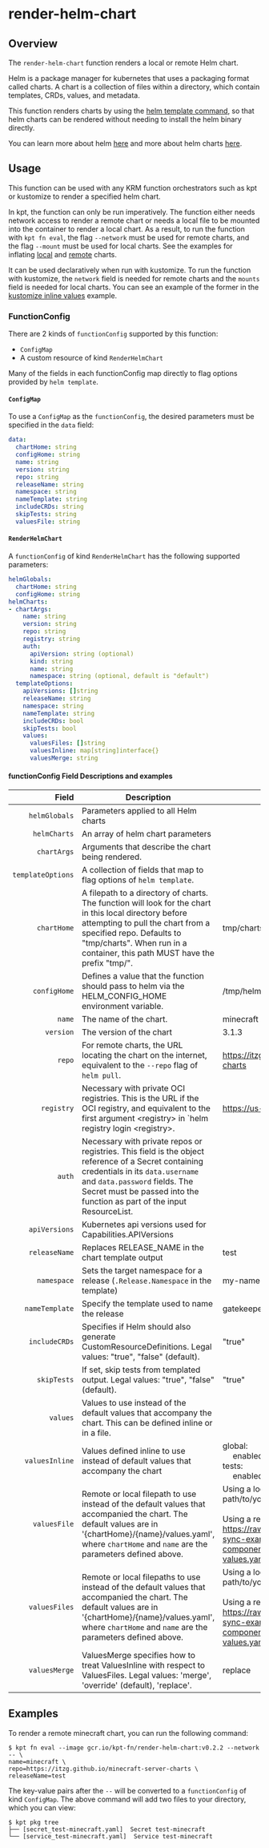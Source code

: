# render-helm-chart

## Overview

<!--mdtogo:Short-->

The `render-helm-chart` function renders a local or remote Helm chart. 

<!--mdtogo-->

Helm is a package manager for kubernetes that uses a packaging format
called charts. A chart is a collection of files within a directory, which 
contain templates, CRDs, values, and metadata. 

This function renders charts by using the [helm template command],
so that helm charts can be rendered without needing to install the
helm binary directly.

You can learn more about helm [here][helm] and more about helm
charts [here][charts].

<!--mdtogo:Long-->

## Usage

This function can be used with any KRM function orchestrators such as kpt
or kustomize to render a specified helm chart.

In kpt, the function can only be run imperatively. The function either
needs network access to render a remote chart or needs a local file to be mounted
into the container to render a local chart. As a result, to run the
function with `kpt fn eval`, the flag `--network` must be used for remote charts,
and the flag `--mount` must be used for local charts. See the examples for inflating
[local] and [remote] charts.

It can be used declaratively when run with kustomize. To run the function with kustomize,
the `network` field is needed for remote charts and the `mounts` field is needed for local charts.
You can see an example of the former in the [kustomize inline values] example.

### FunctionConfig

<!--mdtogo:Long-->

There are 2 kinds of `functionConfig` supported by this function:

- `ConfigMap`
- A custom resource of kind `RenderHelmChart`

Many of the fields in each functionConfig map directly to flag options provided by `helm template`.

#### `ConfigMap`
To use a `ConfigMap` as the `functionConfig`, the desired parameters must be
specified in the `data` field:

```yaml
data:
  chartHome: string
  configHome: string
  name: string
  version: string
  repo: string
  releaseName: string
  namespace: string
  nameTemplate: string
  includeCRDs: string
  skipTests: string
  valuesFile: string
```

#### `RenderHelmChart`
A `functionConfig` of kind `RenderHelmChart` has the following supported parameters: 

```yaml
helmGlobals:
  chartHome: string
  configHome: string
helmCharts:
- chartArgs: 
    name: string
    version: string
    repo: string
    registry: string
    auth:
      apiVersion: string (optional)
      kind: string
      name: string
      namespace: string (optional, default is "default")
  templateOptions:
    apiVersions: []string
    releaseName: string
    namespace: string
    nameTemplate: string
    includeCRDs: bool
    skipTests: bool
    values:
      valuesFiles: []string
      valuesInline: map[string]interface{}
      valuesMerge: string

```

#### functionConfig Field Descriptions and examples 

|             Field | Description                                                                                                                                                                                                                                               | Example                                                                                                                                                                                        |
|------------------:|-----------------------------------------------------------------------------------------------------------------------------------------------------------------------------------------------------------------------------------------------------------|------------------------------------------------------------------------------------------------------------------------------------------------------------------------------------------------|
|     `helmGlobals` | Parameters applied to all Helm charts                                                                                                                                                                                                                     |                                                                                                                                                                                                |
|      `helmCharts` | An array of helm chart parameters                                                                                                                                                                                                                         |                                                                                                                                                                                                |
|       `chartArgs` | Arguments that describe the chart being rendered.                                                                                                                                                                                                         |                                                                                                                                                                                                |
| `templateOptions` | A collection of fields that map to flag options of `helm template`.                                                                                                                                                                                       |                                                                                                                                                                                                |
|       `chartHome` | A filepath to a directory of charts. The function will look for the chart in this local directory before attempting to pull the chart from a specified repo. Defaults to "tmp/charts". When run in a container, this path MUST have the prefix "tmp/".    | tmp/charts                                                                                                                                                                                     |
|      `configHome` | Defines a value that the function should pass to helm via the HELM_CONFIG_HOME environment variable.                                                                                                                                                      | /tmp/helm/config                                                                                                                                                                               |
|            `name` | The name of the chart.                                                                                                                                                                                                                                    | minecraft                                                                                                                                                                                      |
|         `version` | The version of the chart                                                                                                                                                                                                                                  | 3.1.3                                                                                                                                                                                          |
|            `repo` | For remote charts, the URL locating the chart on the internet, equivalent to the `--repo` flag of `helm pull`.                                                                                                                                            | https://itzg.github.io/minecraft-server-charts                                                                                                                                                 |
|        `registry` | Necessary with private OCI registries. This is the URL if the OCI registry, and equivalent to the first argument \<registry\> in `helm registry login \<registry\>.                                                                                       | https://us-west2-docker.pkg.dev                                                                                                                                                                |
|            `auth` | Necessary with private repos or registries. This field is the object reference of a Secret containing credentials in its `data.username` and `data.password` fields. The Secret must be passed into the function as part of the input ResourceList.      |                                                                                                                                                                                                |
|     `apiVersions` | Kubernetes api versions used for Capabilities.APIVersions                                                                                                                                                                                                 |                                                                                                                                                                                                |
|     `releaseName` | Replaces RELEASE_NAME in the chart template output                                                                                                                                                                                                        | test                                                                                                                                                                                           |
|       `namespace` | Sets the target namespace for a release (`.Release.Namespace` in the template)                                                                                                                                                                            | my-namespace                                                                                                                                                                                   |
|    `nameTemplate` | Specify the template used to name the release                                                                                                                                                                                                             | gatekeeper                                                                                                                                                                                     |
|     `includeCRDs` | Specifies if Helm should also generate CustomResourceDefinitions. Legal values: "true", "false" (default).                                                                                                                                                | "true"                                                                                                                                                                                         |
|       `skipTests` | If set, skip tests from templated output. Legal values: "true", "false" (default).                                                                                                                                                                        | "true"                                                                                                                                                                                         |
|          `values` | Values to use instead of the default values that accompany the chart. This can be defined inline or in a file.                                                                                                                                            |                                                                                                                                                                                                |
|    `valuesInline` | Values defined inline to use instead of default values that accompany the chart                                                                                                                                                                           | global: <br> &emsp; enabled: false <br> tests: <br> &emsp; enabled: false                                                                                                                                |
|     `valuesFile`  | Remote or local filepath to use instead of the default values that accompanied the chart. The default values are in '{chartHome}/{name}/values.yaml', where `chartHome` and `name` are the parameters defined above.                                      | Using a local values file: path/to/your/values.yaml <br> <br> Using a remote values file: https://raw.githubusercontent.com/config-sync-examples/helm-components/main/cert-manager-values.yaml |
|     `valuesFiles` | Remote or local filepaths to use instead of the default values that accompanied the chart. The default values are in '{chartHome}/{name}/values.yaml', where `chartHome` and `name` are the parameters defined above.                                     | Using a local values file: path/to/your/values.yaml <br> <br> Using a remote values file: https://raw.githubusercontent.com/config-sync-examples/helm-components/main/cert-manager-values.yaml |
|     `valuesMerge` | ValuesMerge specifies how to treat ValuesInline with respect to ValuesFiles. Legal values: 'merge', 'override' (default), 'replace'.                                                                                                                      | replace                                                                                                                                                                                        |

<!--mdtogo-->

## Examples

<!--mdtogo:Examples-->

To render a remote minecraft chart, you can run the following command: 

```shell
$ kpt fn eval --image gcr.io/kpt-fn/render-helm-chart:v0.2.2 --network -- \
name=minecraft \
repo=https://itzg.github.io/minecraft-server-charts \
releaseName=test
```

The key-value pairs after the `--` will be converted to a `functionConfig` of kind
`ConfigMap`. The above command will add two files to your directory, which you can view:

```shell
$ kpt pkg tree
├── [secret_test-minecraft.yaml]  Secret test-minecraft
└── [service_test-minecraft.yaml]  Service test-minecraft
```

<!--mdtogo-->

[helm]: https://helm.sh/
[charts]: https://helm.sh/docs/topics/charts/
[local]: https://github.com/GoogleContainerTools/kpt-functions-catalog/tree/render-helm-chart/v0.2/examples/render-helm-chart-local
[remote]: https://github.com/GoogleContainerTools/kpt-functions-catalog/tree/render-helm-chart/v0.2/examples/render-helm-chart-remote
[kustomize inline values]: https://github.com/GoogleContainerTools/kpt-functions-catalog/tree/render-helm-chart/v0.2/examples/render-helm-chart-kustomize-inline-values
[helm template command]: https://helm.sh/docs/helm/helm_template/
